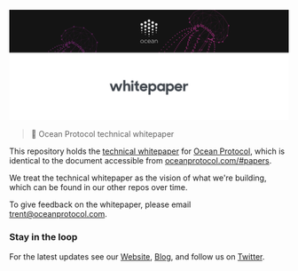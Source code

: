 [![whitepaper](_media/repo-banner@2x.png)](https://oceanprotocol.com)

> 🌊 Ocean Protocol technical whitepaper

This repository holds the [technical whitepaper](whitepaper.pdf) for [Ocean Protocol](https://oceanprotocol.com/), which is identical to the document accessible from [oceanprotocol.com/#papers](https://oceanprotocol.com/#papers). 

We treat the technical whitepaper as the vision of what we're building, which can be found in our other repos over time.

To give feedback on the whitepaper, please email [trent@oceanprotocol.com](mailto:trent@oceanprotocol.com). 

### Stay in the loop

For the latest updates see our [Website](https://oceanprotocol.com/), [Blog](https://blog.oceanprotocol.com), and follow us on [Twitter](https://twitter.com/oceanprotocol).
